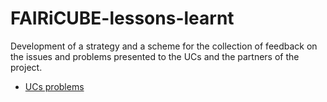# FAIRiCUBE-lessons-learnt
Development of a strategy and a scheme for the collection of feedback on the issues and problems presented to the UCs and the partners of the project.

- [UCs problems](UCs-problems/README.md)
